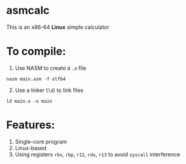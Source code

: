 # asmcalc
This is an x86-64 **Linux** simple calculator

# To compile:

1. Use NASM to create a `.o` file
```
nasm main.asm -f elf64
```
2. Use a linker (`ld`) to link files
```
ld main.o -o main
```

# Features:

1. Single-core program
2. Linux-based
3. Using registers `rbx`, `rbp`, `r12`, `rdx`, `r13` to avoid `syscall` interference
